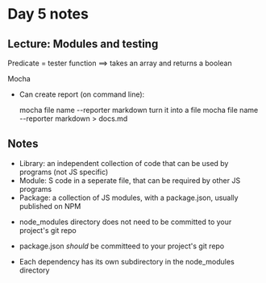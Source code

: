 # Day 5 notes

## Lecture: Modules and testing

Predicate = tester function ==> takes an array and returns a boolean

Mocha
- Can create report (on command line):

  mocha file name --reporter markdown
  turn it into a file
  mocha file name --reporter markdown > docs.md

## Notes

* Library: an independent collection of code that can be used by programs (not JS specific)
* Module: S code in a seperate file, that can be required by other JS programs
* Package: a collection of JS modules, with a package.json, usually published on NPM

- node_modules directory does not need to be committed to your project's git repo
- package.json _should_ be committeed to your project's git repo

- Each dependency has its own subdirectory in the node_modules directory